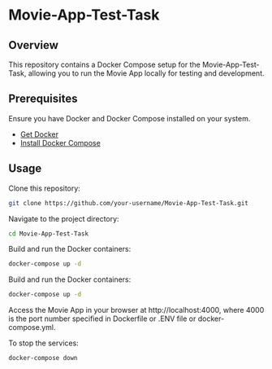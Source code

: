 # Movie-App-Test-Task

## Overview

This repository contains a Docker Compose setup for the Movie-App-Test-Task, allowing you to run the Movie App locally for testing and development.

## Prerequisites

Ensure you have Docker and Docker Compose installed on your system.

- [Get Docker](https://docs.docker.com/get-docker/)
- [Install Docker Compose](https://docs.docker.com/compose/install/)

## Usage

Clone this repository:

```bash
git clone https://github.com/your-username/Movie-App-Test-Task.git
```

Navigate to the project directory:

```bash
cd Movie-App-Test-Task
```

Build and run the Docker containers:

```bash
docker-compose up -d
```

Build and run the Docker containers:

```bash
docker-compose up -d
```

Access the Movie App in your browser at http://localhost:4000, where 4000 is the port number specified in Dockerfile or .ENV file or docker-compose.yml.

To stop the services:

```bash
docker-compose down
```
